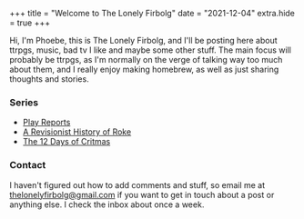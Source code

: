 +++
title = "Welcome to The Lonely Firbolg" 
date = "2021-12-04"
extra.hide = true
+++

Hi, I'm Phoebe, this is The Lonely Firbolg, and I'll be posting here about ttrpgs, music, bad tv I like and maybe some other stuff. The main focus will probably be ttrpgs, as I'm normally on the verge of talking way too much about them, and I really enjoy making homebrew, as well as just sharing thoughts and stories.

### Series
* [Play Reports](https://thelonelyfirbolg.github.io/play_report/)
* [A Revisionist History of Roke](https://thelonelyfirbolg.github.io/revisionistroke/ )
* [The 12 Days of Critmas](https://thelonelyfirbolg.github.io/critmas/)

### Contact
I haven't figured out how to add comments and stuff, so email me at thelonelyfirbolg@gmail.com if you want to get in touch about a post or anything else. I check the inbox about once a week.
